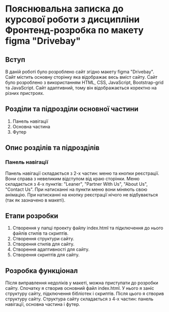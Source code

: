 # Пояснювальна записка до курсової роботи з дисципліни Фронтенд-розробка по макету figma "Drivebay"
## Вступ
В даній роботі було розроблено сайт згідно макету figma "Drivebay". Сайт містить основну сторінку яка відображає весь вміст сайту. Сайт було розроблено з використанням HTML, CSS, JavaScript, Bootstrap-grid та JavaScript. Сайт адаптивний, тому він відображається коректно на різних пристроях.

## Розділи та підрозділи основної частини
1. Панель навігації
2. Основна частина
3. Футер
## Опис розділів та підрозділів
### Панель навігації
Панель навігації складається з 2-х частин: меню та кнопки реєстрації. Вони справа з невеликим відступом від краю сторінки. Меню складається з 4-х пунктів: "Leaner", "Partner With Us", "About Us", "Contact Us". При натисканні на пункти меню вони міняють свою анімацію. При натисканні на кнопку реєстрації нічого не відбувається (так як зазначено в макеті).

## Етапи розробки 
1. Створення у папці проекту файлу index.html та підключення до нього файлів стилів та скриптів.
2. Створення структури сайту.
3. Створення стилів для сайту.
4. Створення адаптивності для сайту.
5. Створення скриптів для сайту.
## Розробка функціонал 
Після виправлення недоліків у макеті, можна приступати до розробки сайту. Спочатку я створив основний файл index.html. У нього я заніс структуру сайту, підключення бібліотек і скриптів. Після цього я створив структуру сайту. Структура сайту складається з 4-х частин: панель навігації, основна частина і футер. 